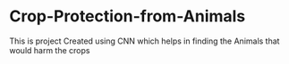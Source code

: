 # Crop-Protection-from-Animals

This is  project Created using CNN which helps in finding the Animals that would harm the crops


